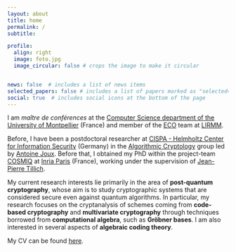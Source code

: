 ```yaml
---
layout: about
title: home
permalink: /
subtitle: 

profile:
  align: right
  image: foto.jpg
  image_circular: false # crops the image to make it circular


news: false  # includes a list of news items
selected_papers: false # includes a list of papers marked as "selected={true}"
social: true  # includes social icons at the bottom of the page
---
```


I am *ma&#238;tre de conf&#233;rences* at the [Computer Science department of the University of Montpellier](https://informatique-fds.edu.umontpellier.fr/) (France) and member of the [ECO](https://www.lirmm.fr/eco/index.php) team at [LIRMM](https://www.lirmm.fr/).

Before, I have been a postdoctoral researcher at [CISPA - Helmholtz Center for Information Security](https://cispa.de/en) (Germany) in the [Algorithmic Cryptology](https://cispa.de/en/research/groups/joux) group led by [Antoine Joux](https://cispa.de/en/people/c01anjo). Before that, I obtained my PhD within the project-team [COSMIQ](https://www.rocq.inria.fr/secret/inde-en.html) at [Inria Paris](https://www.inria.fr/en) (France), working under the supervision of [Jean-Pierre Tillich](https://www.paris.inria.fr/secret/Jean-Pierre.Tillich/). 

My current research interests lie primarily in the area of **post-quantum cryptography**, whose aim is to study cryptographic systems that are considered secure even against quantum algorithms. In particular, my research focuses on the cryptanalysis of schemes coming from **code-based cryptography** and **multivariate cryptography** through techniques borrowed from **computational algebra**, such as **Gr&#246;bner bases**. 
I am also interested in several aspects of **algebraic coding theory**.

My CV can be found [here](assets/pdf/CV.pdf).
